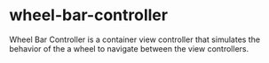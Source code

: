 wheel-bar-controller
====================

Wheel Bar Controller is a container view controller that simulates the behavior of the a wheel to navigate between the view controllers. 